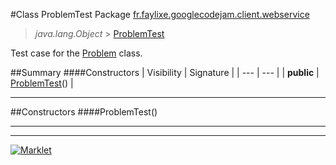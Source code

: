 #Class ProblemTest
Package [fr.faylixe.googlecodejam.client.webservice](README.md)<br>

> *java.lang.Object* > [ProblemTest](ProblemTest.md)


Test case for the [Problem](Problem.md) class.

##Summary
####Constructors
| Visibility | Signature |
| --- | --- |
| **public** | [ProblemTest](#problemtest)() |

---


##Constructors
####ProblemTest()
> 


---

---

[![Marklet](https://img.shields.io/badge/Generated%20by-Marklet-green.svg)](https://github.com/Faylixe/marklet)
